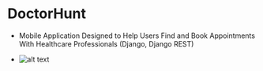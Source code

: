 # DoctorHunt
- Mobile Application Designed to Help Users Find and Book Appointments With Healthcare Professionals (Django, Django REST)

- ![alt text](https://github.com/7amota/DoctorHunt/blob/main/dh.jpg)
